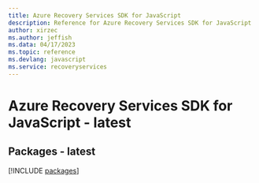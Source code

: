 ```yaml
---
title: Azure Recovery Services SDK for JavaScript
description: Reference for Azure Recovery Services SDK for JavaScript
author: xirzec
ms.author: jeffish
ms.data: 04/17/2023
ms.topic: reference
ms.devlang: javascript
ms.service: recoveryservices
---
```

# Azure Recovery Services SDK for JavaScript - latest
## Packages - latest
[!INCLUDE [packages](recovery-services-index.md)]